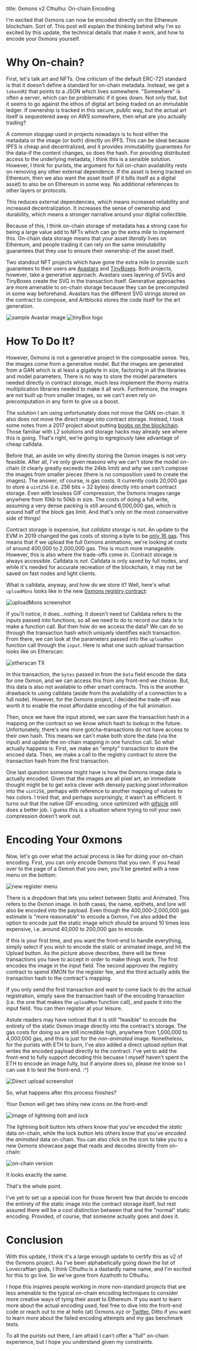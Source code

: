 title: 0xmons v2 Cthulhu: On-chain Encoding

I'm excited that 0xmons can now be encoded directly on the Ethereum blockchain. Sort of. This post will explain the thinking behind why I'm so excited by this update, the technical details that make it work, and how to encode your 0xmons yourself.

# Why On-chain?

First, let's talk art and NFTs. One criticism of the default ERC-721 standard is that it doesn't define a standard for on-chain metadata. Instead, we get a `tokenURI` that points to a JSON which lives somewhere. "Somewhere" is often a server, which can be problematic if it goes down. Not only that, but it seems to go against the ethos of digital art being traded on an immutable ledger. If ownership is tracked in this secure, public way, but the actual art itself is sequestered away on AWS somewhere, then what are you actually trading? 

A common stopgap used in projects nowadays is to host either the metadata or the image (or both) directly on IPFS. This can be ideal because IPFS is cheap and decentralized, and it provides immutability guarantees for the data–if the content changes, so does the hash. For providing distributed access to the underlying metadata, I think this is a sensible solution. However, I think for purists, the argument for full on-chain availability rests on removing any other external dependence. If the asset is being tracked on Ethereum, then we also want the asset itself (if it bills itself as a digital asset) to also be on Ethereum in some way. No additional references to other layers or protocols.

This reduces external dependencies, which means increased reliability and increased decentralization. It increases the sense of ownership and durability, which means a stronger narrative around your digital collectible.

Because of this, I think on-chain storage of metadata has a strong case for being a large value add to NFTs which can go the extra mile to implement this. On-chain data storage means that your asset *literally* lives on Ethereum, and people trading it can rely on the same immutability guarantees that they use to ensure their ownership of the asset itself.

Two standout NFT projects which have gone the extra mile to provide such guarantees to their users are [Avastars](https://twitter.com/AvaStarsNFT) and [TinyBoxes](https://twitter.com/tinyboxesETH). Both projects, however, take a generative approach. Avastars uses layering of SVGs and TinyBoxes create the SVG in the transaction itself. Generative approaches are more amenable to on-chain storage because they can be precomputed in some way beforehand. Avastars has the different SVG strings stored on the contract to compose, and Artblocks stores the code itself for the art generation.

![sample Avastar image](https://pbs.twimg.com/profile_images/1355563618092380166/hjnPoPwu_400x400.jpg)
![tinyBox logo](https://pbs.twimg.com/profile_images/1355180638815531008/Sus3en2D_400x400.jpg)

# How To Do It?

However, 0xmons is not a generative project in the composable sense. Yes, the images come from a generative model. But the images are generated from a GAN which is at least a gigabyte in size, factoring in all the libraries and model parameters. There is no way to store the model parameters needed directly in contract storage, much less implement the thorny matrix multiplication libraries needed to make it all work. Furthermore, the images are not built up from smaller images, so we can't even rely on precomputation in any form to give us a boost.

The solution I am using unfortunately does not move the GAN on-chain. It also does not move the direct image into contract storage. Instead, I took some notes from a 2017 project about putting [boobs on the blockchain](https://old.reddit.com/r/ethereum/comments/6qijeq/boobies_on_the_blockchain_a_practical_experiment/). Those familiar with L2 solutions and storage hacks may already see where this is going. That's right, we're going to egregiously take advantage of cheap calldata.

Before that, an aside on why directly storing the 0xmon images is not very feasible. After all, I've only given reasons why we can't store the model on-chain (it clearly greatly exceeds the 24kb limit) and why we can't compose the images from smaller pieces (there is no composition used to create the images). The answer, of course, is gas costs. It currently costs 20,000 gas to store a `uint256` (i.e. 256 bits = 32 bytes) directly into smart contract storage. Even with lossless GIF compression, the 0xmons images range anywhere from 10kb to 50kb in size. The costs of doing a full write, assuming a very dense packing is still around 6,000,000 gas, which is around half of the block gas limit. And that's only on the most conservative side of things!

Contract storage is expensive, but *calldata storage* is not. An update to the EVM in 2019 changed the gas costs of storing a byte to be [only 16 gas](https://eips.ethereum.org/EIPS/eip-2028). This means that if we upload the full 0xmons animations, we're looking at costs of around 400,000 to 2,000,000 gas. This is much more manageable. However, this is also where the trade-offs come in. Contract storage is always accessible. Calldata is *not*. Calldata is only saved by full nodes, and while it's needed for accurate recreation of the blockchain, it may not be saved on fast nodes and light clients.

What is calldata, anyway, and how do we store it? Well, here's what `uploadMons` looks like in the new [0xmons registry contract](https://etherscan.io/address/0x2d824d66e1b7ba0f73b5caf75886abf812a13e67#code):

![uploadMons screenshot](https://i.imgur.com/XjTJSkq.png)

If you'll notice, it does…nothing. It doesn't need to! Calldata refers to the inputs passed into functions, so all we need to do to record our data is to make a function call. But then how do we access the data? We can do so through the transaction hash which uniquely identifies each transaction. From there, we can look at the parameters passed into the `uploadMon` function call through the `input`. Here is what one such upload transaction looks like on Etherscan:

![etherscan TX](https://i.imgur.com/Or4kHGT.png)

In this transaction, the `bytes` passed in from the `Data` field encode the data for one 0xmon, and we can access this from any front-end we choose. But, this data is also not available to other smart contracts. This is the another drawback to using calldata (aside from the availability of a connection to a full node). However, for the 0xmons project, I decided the trade-off was worth it to enable the most affordable encoding of the full animation. 

Then, once we have the input stored, we can save the transaction hash in a mapping on the contract so we know which hash to lookup in the future. Unfortunately, there's one more gotcha–transactions do not have access to their own hash. This means we can't make both store the data (via the input) and update the on-chain mapping in one function call. So what actually happens is: First, we make an "empty" transaction to store the encoed data. Then, we make a call to the registry contract to store the transaction hash from the first transaction.

One last question someone might have is how the 0xmons image data is actually encoded. Given that the images are all pixel art, an immediate thought might be to get extra clever with densely packing pixel information into the `uint256`, perhaps with reference to another mapping of values to hex colors. I tried that, and perhaps surprisingly, it wasn't as effficient. It turns out that the native GIF encoding, once optimized with [gifsicle](https://www.lcdf.org/gifsicle/man.html) still does a better job. I guess this is a situation where trying to roll your own compression doesn't work out.

# Encoding Your 0xmons

Now, let's go over what the actual process is like for doing your on-chain encoding. First, you can only encode 0xmons that you own. If you head over to the page of a 0xmon that you own, you'll be greeted with a new menu on the bottom:

![new register menu](https://i.imgur.com/xrRQrK7.png)

There is a dropdown that lets you select between Static and Animated. This refers to the 0xmon image. In both cases, the name, epithets, and lore will also be encoded into the payload. Even though the 400,000-2,000,000 gas estimate is "more reasonable" to encode a 0xmon, I've also added the option to encode just the static image which should be around 10 times less expensive, i.e. around 40,000 to 200,000 gas to encode.

If this is your first time, and you want the front-end to handle everything, simply select if you wish to encode the static or animated image, and hit the Upload button. As the picture above describes, there will be three transactions you have to accept in order to make things work. The first encodes the image in the input field. The second approves the registry contract to spend XMON for the register fee, and the third actually adds the transaction hash to the contract's mapping.

If you only send the first transaction and want to come back to do the actual registration, simply save the transaction hash of the encoding transaction (i.e. the one that makes the `uploadMon` function call), and paste it into the input field. You can then register at your leisure.

Astute readers may have noticed that it is still "feasible" to encode the entirety of the static 0xmon image directly into the contract's storage. The gas costs for doing so are still incredible high, anywhere from 1,000,000 to 4,000,000 gas, and this is just for the *non-animated* image. Nonetheless, for the purists with ETH to burn, I've also added a direct upload option that writes the encoded payload directly to the contract. I've yet to add the front-end to fully support decoding this becuase I myself haven't spent the ETH to encode an image fully, but if anyone does so, please me know so I can use it to test the front-end. :^)

![Direct upload screenshot](https://i.imgur.com/OZJAmUG.png)

So, what happens after this process finishes?

Your 0xmon will get two shiny new icons on the front-end!

![image of lightning bolt and lock](https://i.imgur.com/XSNQLlQ.png)

The lightning bolt button lets others know that you've encoded the *static* data on-chain, while the lock button lets others know that you've encoded the *animated* data on-chain. You can also click on the icon to take you to a new 0xmons showcase page that reads and decodes directly from on-chain:

![on-chain version](https://i.imgur.com/dWMsjd4.png)

It looks exactly the same.

That's the whole point.

I've yet to set up a special icon for those fervent few that decide to encode the entirety of the static image into the contract storage itself, but rest assured there will be a cool distinction between that and the "normal" static encoding. Provided, of course, that someone actually goes and does it.

# Conclusion

With this update, I think it's a large enough update to certify this as v2 of the 0xmons project. As I've been alphabetically going down the list of Lovecraftian gods, I think Cthulhu is a dastardly name name, and I'm excited for this to go live. So we've gone from Azathoth to Cthulhu. 

I hope this inspires people working in more non-standard projects that are less amenable to the typical on-chain encoding techniques to consider more creative ways of tying their asset to Ethereum. If you want to learn more about the actual encoding used, feel free to dive into the front-end code or reach out to me at hello (at) 0xmons.xyz or [Twitter.](https://twitter.com/0xmons) Ditto if you want to learn more about the failed encoding attempts and my gas benchmark tests.

To all the purists out there, I am afraid I can't offer a "full" on-chain experience, but I hope you understand given my constraints.